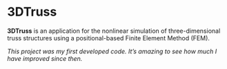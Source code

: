 # 3DTruss

**3DTruss** is an application for the nonlinear simulation of three-dimensional truss structures using a positional-based Finite Element Method (FEM).

*This project was my first developed code. It’s amazing to see how much I have improved since then.*
